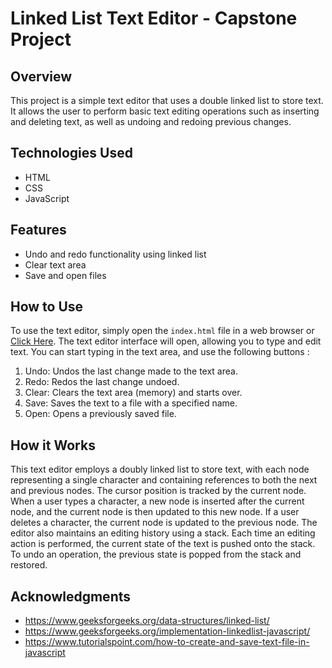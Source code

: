 # Linked List Text Editor - Capstone Project

## Overview

This project is a simple text editor that uses a double linked list to store text. It allows the user to perform basic text editing operations such as inserting and deleting text, as well as undoing and redoing previous changes.

## Technologies Used

- HTML
- CSS
- JavaScript

## Features

- Undo and redo functionality using linked list
- Clear text area
- Save and open files

## How to Use

To use the text editor, simply open the `index.html` file in a web browser or [Click Here](https://indexposition.github.io/Linked-List-Text-Editor/). The text editor interface will open, allowing you to type and edit text.
You can start typing in the text area, and use the following buttons :

1. Undo: Undos the last change made to the text area.
2. Redo: Redos the last change undoed.
3. Clear: Clears the text area (memory) and starts over.
4. Save: Saves the text to a file with a specified name.
5. Open: Opens a previously saved file.

## How it Works

This text editor employs a doubly linked list to store text, with each node representing a single character and containing references to both the next and previous nodes. The cursor position is tracked by the current node. When a user types a character, a new node is inserted after the current node, and the current node is then updated to this new node. If a user deletes a character, the current node is updated to the previous node. The editor also maintains an editing history using a stack. Each time an editing action is performed, the current state of the text is pushed onto the stack. To undo an operation, the previous state is popped from the stack and restored.

## Acknowledgments

- https://www.geeksforgeeks.org/data-structures/linked-list/
- https://www.geeksforgeeks.org/implementation-linkedlist-javascript/
- https://www.tutorialspoint.com/how-to-create-and-save-text-file-in-javascript
